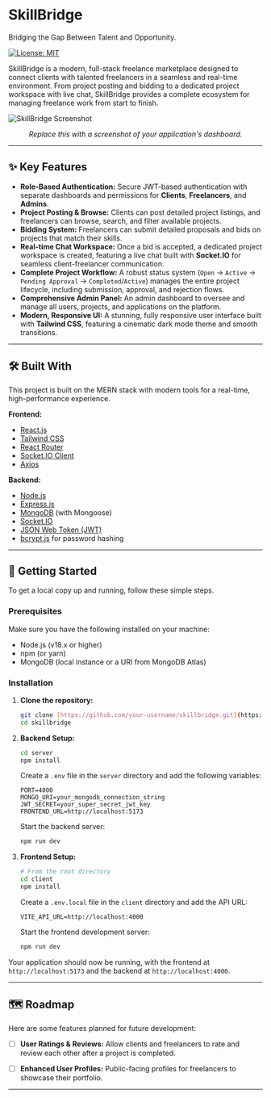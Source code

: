 # SkillBridge

Bridging the Gap Between Talent and Opportunity.

[![License: MIT](https://img.shields.io/badge/License-MIT-yellow.svg)](https://opensource.org/licenses/MIT)

SkillBridge is a modern, full-stack freelance marketplace designed to connect clients with talented freelancers in a seamless and real-time environment. From project posting and bidding to a dedicated project workspace with live chat, SkillBridge provides a complete ecosystem for managing freelance work from start to finish.

![SkillBridge Screenshot](https://i.imgur.com/r33a277.png)
*<p align="center">Replace this with a screenshot of your application's dashboard.</p>*

---

## ✨ Key Features

* **Role-Based Authentication:** Secure JWT-based authentication with separate dashboards and permissions for **Clients**, **Freelancers**, and **Admins**.
* **Project Posting & Browse:** Clients can post detailed project listings, and freelancers can browse, search, and filter available projects.
* **Bidding System:** Freelancers can submit detailed proposals and bids on projects that match their skills.
* **Real-time Chat Workspace:** Once a bid is accepted, a dedicated project workspace is created, featuring a live chat built with **Socket.IO** for seamless client-freelancer communication.
* **Complete Project Workflow:** A robust status system (`Open` -> `Active` -> `Pending Approval` -> `Completed`/`Active`) manages the entire project lifecycle, including submission, approval, and rejection flows.
* **Comprehensive Admin Panel:** An admin dashboard to oversee and manage all users, projects, and applications on the platform.
* **Modern, Responsive UI:** A stunning, fully responsive user interface built with **Tailwind CSS**, featuring a cinematic dark mode theme and smooth transitions.

---

## 🛠️ Built With

This project is built on the MERN stack with modern tools for a real-time, high-performance experience.

**Frontend:**
* [React.js](https://reactjs.org/)
* [Tailwind CSS](https://tailwindcss.com/)
* [React Router](https://reactrouter.com/)
* [Socket.IO Client](https://socket.io/docs/v4/client-api/)
* [Axios](https://axios-http.com/)

**Backend:**
* [Node.js](https://nodejs.org/)
* [Express.js](https://expressjs.com/)
* [MongoDB](https://www.mongodb.com/) (with Mongoose)
* [Socket.IO](https://socket.io/)
* [JSON Web Token (JWT)](https://jwt.io/)
* [bcrypt.js](https://github.com/kelektiv/bcrypt.js) for password hashing

---

## 🚀 Getting Started

To get a local copy up and running, follow these simple steps.

### Prerequisites

Make sure you have the following installed on your machine:
* Node.js (v18.x or higher)
* npm (or yarn)
* MongoDB (local instance or a URI from MongoDB Atlas)

### Installation

1.  **Clone the repository:**
    ```sh
    git clone [https://github.com/your-username/skillbridge.git](https://github.com/your-username/skillbridge.git)
    cd skillbridge
    ```

2.  **Backend Setup:**
    ```sh
    cd server
    npm install
    ```
    Create a `.env` file in the `server` directory and add the following variables:
    ```env
    PORT=4000
    MONGO_URI=your_mongodb_connection_string
    JWT_SECRET=your_super_secret_jwt_key
    FRONTEND_URL=http://localhost:5173
    ```
    Start the backend server:
    ```sh
    npm run dev
    ```

3.  **Frontend Setup:**
    ```sh
    # From the root directory
    cd client
    npm install
    ```
    Create a `.env.local` file in the `client` directory and add the API URL:
    ```env
    VITE_API_URL=http://localhost:4000
    ```
    Start the frontend development server:
    ```sh
    npm run dev
    ```

Your application should now be running, with the frontend at `http://localhost:5173` and the backend at `http://localhost:4000`.

---

## 🗺️ Roadmap

Here are some features planned for future development:
* [ ] **User Ratings & Reviews:** Allow clients and freelancers to rate and review each other after a project is completed.
* [ ] **Enhanced User Profiles:** Public-facing profiles for freelancers to showcase their portfolio.


---
